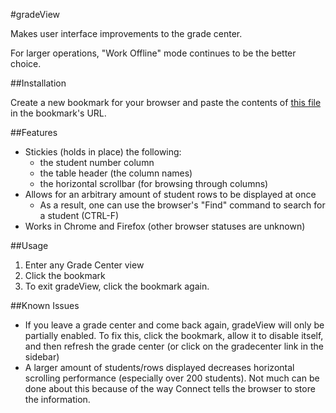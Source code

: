 #gradeView

Makes user interface improvements to the grade center.

For larger operations, "Work Offline" mode continues to be the better choice.

##Installation

Create a new bookmark for your browser and paste the contents of [this file](https://raw.githubusercontent.com/gondek/connect-tools/master/sources/gradeView.bookmark) in the bookmark's URL.

##Features
- Stickies (holds in place) the following:
    - the student number column
    - the table header (the column names)
    - the horizontal scrollbar (for browsing through columns)
- Allows for an arbitrary amount of student rows to be displayed at once 
    - As a result, one can use the browser's "Find" command to search for a student (CTRL-F)
- Works in Chrome and Firefox (other browser statuses are unknown)

##Usage
1. Enter any Grade Center view
2. Click the bookmark
3. To exit gradeView, click the bookmark again.

##Known Issues


- If you leave a grade center and come back again, gradeView will only be partially enabled. To fix this, click the bookmark, allow it to disable itself, and then refresh the grade center (or click on the gradecenter link in the sidebar)
- A larger amount of students/rows displayed decreases horizontal scrolling performance (especially over 200 students). Not much can be done about this because of the way Connect tells the browser to store the information.
